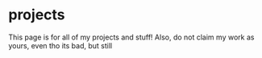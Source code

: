 # projects
This page is for all of my projects and stuff!
Also, do not claim my work as yours, even tho its bad, but still
